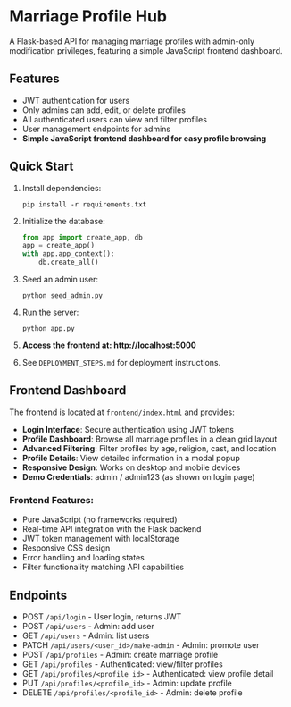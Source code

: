 # Marriage Profile Hub

A Flask-based API for managing marriage profiles with admin-only modification privileges, featuring a simple JavaScript frontend dashboard.

## Features
- JWT authentication for users
- Only admins can add, edit, or delete profiles
- All authenticated users can view and filter profiles
- User management endpoints for admins
- **Simple JavaScript frontend dashboard for easy profile browsing**

## Quick Start

1. Install dependencies:
   ```
   pip install -r requirements.txt
   ```

2. Initialize the database:
   ```python
   from app import create_app, db
   app = create_app()
   with app.app_context():
       db.create_all()
   ```

3. Seed an admin user:
   ```
   python seed_admin.py
   ```

4. Run the server:
   ```
   python app.py
   ```

5. **Access the frontend at: http://localhost:5000**

6. See `DEPLOYMENT_STEPS.md` for deployment instructions.

## Frontend Dashboard

The frontend is located at `frontend/index.html` and provides:

- **Login Interface**: Secure authentication using JWT tokens
- **Profile Dashboard**: Browse all marriage profiles in a clean grid layout
- **Advanced Filtering**: Filter profiles by age, religion, cast, and location
- **Profile Details**: View detailed information in a modal popup
- **Responsive Design**: Works on desktop and mobile devices
- **Demo Credentials**: admin / admin123 (as shown on login page)

### Frontend Features:
- Pure JavaScript (no frameworks required)
- Real-time API integration with the Flask backend
- JWT token management with localStorage
- Responsive CSS design
- Error handling and loading states
- Filter functionality matching API capabilities

## Endpoints

- POST `/api/login` - User login, returns JWT
- POST `/api/users` - Admin: add user
- GET `/api/users` - Admin: list users
- PATCH `/api/users/<user_id>/make-admin` - Admin: promote user
- POST `/api/profiles` - Admin: create marriage profile
- GET `/api/profiles` - Authenticated: view/filter profiles
- GET `/api/profiles/<profile_id>` - Authenticated: view profile detail
- PUT `/api/profiles/<profile_id>` - Admin: update profile
- DELETE `/api/profiles/<profile_id>` - Admin: delete profile
